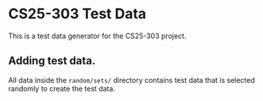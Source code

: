 # CS25-303 Test Data

This is a test data generator for the CS25-303 project.



## Adding test data.

All data inside the `random/sets/` directory contains test data that is selected randomly to create the test data. 